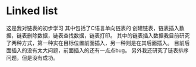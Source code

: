 # Linked list
这是我对链表的初步学习
其中包括了C语言单向链表的 创建链表，链表插入数据，链表删除数据，链表查找数据，链表打印。
其中的链表插入数据我目前研究了两种方式，第一种实在目标位置前面插入，另一种则是在其后面插入。
目前后面插入的没有太大问题，前面插入的还有一点点bug。
另外我还研究了链表排序问题，但是没有成功。
